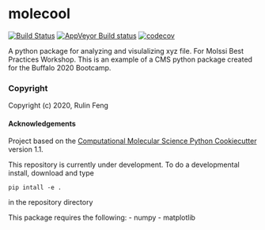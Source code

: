 molecool
==============================
[//]: # (Badges)
[![Build Status](https://travis-ci.com/RulingF/molecool.svg?branch=master)](https://travis-ci.com/RulingF/molecool)
[![AppVeyor Build status](https://ci.appveyor.com/api/projects/status/REPLACE_WITH_APPVEYOR_LINK/branch/master?svg=true)](https://ci.appveyor.com/project/REPLACE_WITH_OWNER_ACCOUNT/molecool/branch/master)
[![codecov](https://codecov.io/gh/REPLACE_WITH_OWNER_ACCOUNT/molecool/branch/master/graph/badge.svg)](https://codecov.io/gh/REPLACE_WITH_OWNER_ACCOUNT/molecool/branch/master)

A python package for analyzing and visulalizing xyz file. For Molssi Best Practices Workshop.
This is an example of a CMS python package created for the Buffalo 2020 Bootcamp.

### Copyright

Copyright (c) 2020, Rulin Feng


#### Acknowledgements
 
Project based on the 
[Computational Molecular Science Python Cookiecutter](https://github.com/molssi/cookiecutter-cms) version 1.1.

This repository is currently under development. To do a developmental install, download and type

`pip intall -e .`

in the repository directory

This package requires the following:
    - numpy
    - matplotlib
